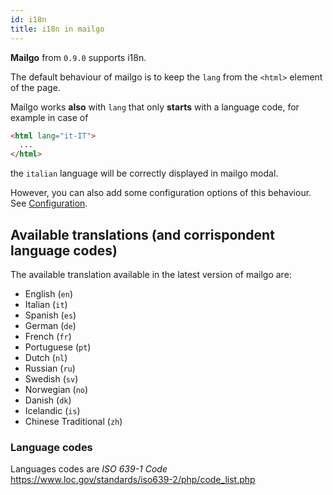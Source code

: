 ```yaml
---
id: i18n
title: i18n in mailgo
---
```


**Mailgo** from `0.9.0` supports i18n.

The default behaviour of mailgo is to keep the `lang` from the `<html>` element of the page.

Mailgo works **also** with `lang` that only **starts** with a language code, for example in case of

```html
<html lang="it-IT">
  ...
</html>
```

the `italian` language will be correctly displayed in mailgo modal.

However, you can also add some configuration options of this behaviour. See [Configuration](/docs/configuration).

## Available translations (and corrispondent language codes)

The available translation available in the latest version of mailgo are:

- English (`en`)
- Italian (`it`)
- Spanish (`es`)
- German (`de`)
- French (`fr`)
- Portuguese (`pt`)
- Dutch (`nl`)
- Russian (`ru`)
- Swedish (`sv`)
- Norwegian (`no`)
- Danish (`dk`)
- Icelandic (`is`)
- Chinese Traditional (`zh`)

### Language codes

Languages codes are _ISO 639-1 Code_ https://www.loc.gov/standards/iso639-2/php/code_list.php
